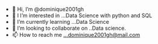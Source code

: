 - 👋 Hi, I’m @dominique2001gh
- 👀 I I’m interested in ...Data Science with python and SQL
- 🌱 I’m currently learning ...Data Science
- 💞️ I’m looking to collaborate on ..Data science.
- 📫 How to reach me ...dominique2001gh@mail.com

<!---
dominique2001gh/dominique2001gh is a ✨ special ✨ repository because its `README.md` (this file) appears on your GitHub profile.
You can click the Preview link to take a look at your changes.
--->
